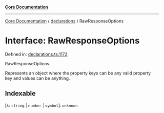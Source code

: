 [**Core Documentation**](../../README.md)

***

[Core Documentation](../../README.md) / [declarations](../README.md) / RawResponseOptions

# Interface: RawResponseOptions

Defined in: [declarations.ts:1172](https://github.com/stonemjs/core/blob/85781fe5b87769612839dd6b850ba45186d357fa/src/declarations.ts#L1172)

RawResponseOptions.

Represents an object where the property keys can be any valid property key and values can be anything.

## Indexable

\[`k`: `string` \| `number` \| `symbol`\]: `unknown`
